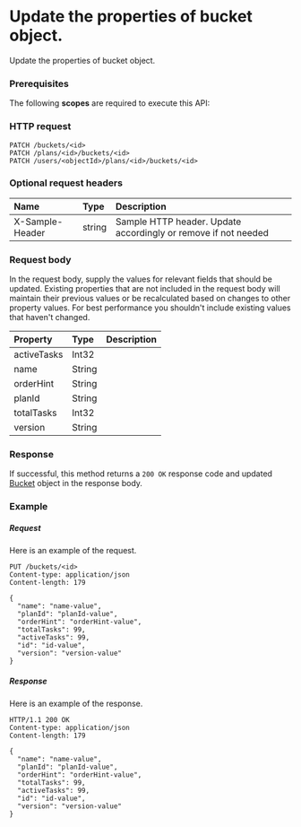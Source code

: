 # Update the properties of bucket object.

Update the properties of bucket object.
### Prerequisites
The following **scopes** are required to execute this API: 
### HTTP request
<!-- { "blockType": "ignored" } -->
```http
PATCH /buckets/<id>
PATCH /plans/<id>/buckets/<id>
PATCH /users/<objectId>/plans/<id>/buckets/<id>
```
### Optional request headers
| Name       | Type | Description|
|:-----------|:------|:----------|
| X-Sample-Header  | string  | Sample HTTP header. Update accordingly or remove if not needed|

### Request body
In the request body, supply the values for relevant fields that should be updated. Existing properties that are not included in the request body will maintain their previous values or be recalculated based on changes to other property values. For best performance you shouldn't include existing values that haven't changed.

| Property	   | Type	|Description|
|:---------------|:--------|:----------|
|activeTasks|Int32||
|name|String||
|orderHint|String||
|planId|String||
|totalTasks|Int32||
|version|String||

### Response
If successful, this method returns a `200 OK` response code and updated [Bucket](../resources/bucket.md) object in the response body.
### Example
##### Request
Here is an example of the request.
<!-- {
  "blockType": "request",
  "name": "update_bucket"
}-->
```http
PUT /buckets/<id>
Content-type: application/json
Content-length: 179

{
  "name": "name-value",
  "planId": "planId-value",
  "orderHint": "orderHint-value",
  "totalTasks": 99,
  "activeTasks": 99,
  "id": "id-value",
  "version": "version-value"
}
```
##### Response
Here is an example of the response.
<!-- {
  "blockType": "response",
  "truncated": false,
  "@odata.type": "microsoft.graph.bucket"
} -->
```http
HTTP/1.1 200 OK
Content-type: application/json
Content-length: 179

{
  "name": "name-value",
  "planId": "planId-value",
  "orderHint": "orderHint-value",
  "totalTasks": 99,
  "activeTasks": 99,
  "id": "id-value",
  "version": "version-value"
}
```

<!-- uuid: e56797e9-ad9d-4629-8397-b544d09a8b4a
2015-10-21 09:37:33 UTC -->
<!-- {
  "type": "#page.annotation",
  "description": "Update the properties of bucket object.",
  "keywords": "",
  "section": "documentation",
  "tocPath": ""
}-->